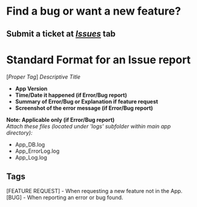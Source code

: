 # Find a bug or want a new feature?

## Submit a ticket at [*Issues*](https://github.com/JerloPH/HomeCinema/issues) tab

# Standard Format for an Issue report

[*Proper Tag*] *Descriptive Title*

- **App Version**
- **Time/Date it happened (if Error/Bug report)**
- **Summary of Error/Bug or Explanation if feature request**
- **Screenshot of the error message (if Error/Bug report)**

**Note: Applicable only (if Error/Bug report)** <br>
*Attach these files (located under 'logs' subfolder within main app directory):*
- App_DB.log
- App_ErrorLog.log
- App_Log.log

## Tags
[FEATURE REQUEST] - When requesting a new feature not in the App.
[BUG] - When reporting an error or bug found.